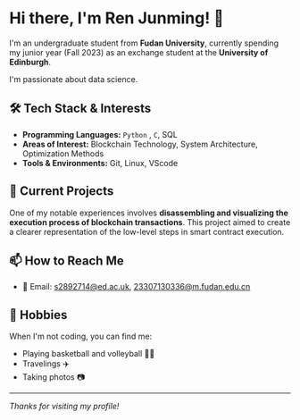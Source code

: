 # Hi there, I'm Ren Junming! 👋

I'm an undergraduate student from **Fudan University**, currently spending my junior year (Fall 2023) as an exchange student at the **University of Edinburgh**.

I'm passionate about data science.

## 🛠️ Tech Stack & Interests

- **Programming Languages:** `Python` , `C`, SQL
- **Areas of Interest:** Blockchain Technology, System Architecture, Optimization Methods
- **Tools & Environments:** Git, Linux, VScode

## 🔭 Current Projects

One of my notable experiences involves **disassembling and visualizing the execution process of blockchain transactions**. This project aimed to create a clearer representation of the low-level steps in smart contract execution.

## 📫 How to Reach Me

- 📧 Email: s2892714@ed.ac.uk, 23307130336@m.fudan.edu.cn

## 🎈 Hobbies

When I'm not coding, you can find me:
- Playing basketball and volleyball  🏀🏐
- Travelings ✈️
- Taking photos 📷

---

*Thanks for visiting my profile!*
